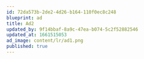 ```yaml
---
id: 72da573b-2de2-4d26-b164-110f0ec8c248
blueprint: ad
title: Ad2
updated_by: 9f14bbaf-8a9c-47ea-b074-5c2f52882546
updated_at: 1661515053
ad_image: content/lr/ad1.png
published: true
---
```

